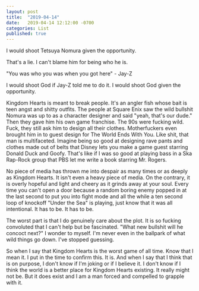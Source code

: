 ```yaml
---
layout: post
title:  "2019-04-14"
date:   2019-04-14 12:12:00 -0700
categories: List
published: true
---
```


I would shoot Tetsuya Nomura given the opportunity.
 
That's a lie. I can't blame him for being who he is.
 
"You was who you was when you got here" - Jay-Z
 
I would shoot God if Jay-Z told me to do it. I would shoot God given the opportunity.
 
Kingdom Hearts is meant to break people. It's an angler fish whose bait is teen angst and shitty outfits. The people at Square Enix saw the wild bullshit Nomura was up to as a character designer and said "yeah, that's our dude." Then they gave him his own game franchise. The 90s were fucking wild. Fuck, they still ask him to design all their clothes. Motherfuckers even brought him in to guest design for The World Ends With You. Like shit, that man is multifaceted. Imagine being so good at designing rave pants and clothes made out of belts that Disney lets you make a game guest starring Donald Duck and Goofy. That's like if I was so good at playing bass in a Ska Rap-Rock group that PBS let me write a book starring Mr. Rogers.
 
No piece of media has thrown me into despair as many times or as deeply as Kingdom Hearts. It isn't even a heavy piece of media. On the contrary, it is overly hopeful and light and cheery as it grinds away at your soul. Every time you can't open a door because a random boring enemy popped in at the last second to put you into fight mode and all the while a ten second loop of knockoff "Under the Sea" is playing, just know that it was all intentional. It has to be. It has to be.
 
The worst part is that I do genuinely care about the plot. It is so fucking convoluted that I can't help but be fascinated. "What new bullshit will he concoct next?" I wonder to myself. I'm never even in the ballpark of what wild things go down. I've stopped guessing.
 
So when I say that Kingdom Hearts is the worst game of all time. Know that I mean it. I put in the time to confirm this. It is. And when I say that I think that is on purpose, I don't know if I'm joking or if I believe it. I don't know if I think the world is a better place for Kingdom Hearts existing. It really might not be. But it does exist and I am a man forced and compelled to grapple with it.